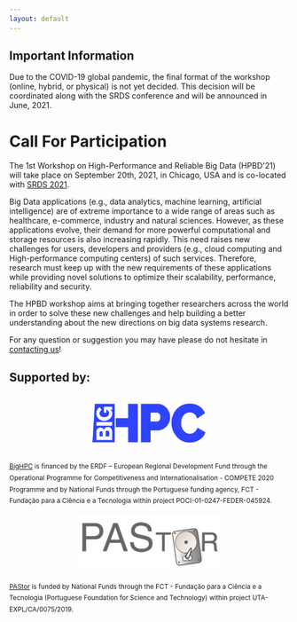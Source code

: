 ```yaml
---
layout: default
---
```


## Important Information


Due to the COVID-19 global pandemic, the final format of the workshop (online, hybrid, or physical) is not yet decided. This decision will be coordinated along with the SRDS conference and will be announced in June, 2021.

# Call For Participation

The 1st Workshop on High-Performance and Reliable Big Data (HPBD'21) will take place on September 20th, 2021, in Chicago, USA and is co-located with [SRDS 2021](https://srds-conference.org/").

Big Data applications (e.g., data analytics, machine learning, artificial intelligence) are of extreme importance to a wide range of areas such as healthcare, e-commerce, industry and natural sciences. However, as these applications evolve, their demand for more powerful computational and storage resources is also increasing rapidly. This need raises new challenges for users, developers and providers (e.g., cloud computing and High-performance computing centers) of such services. Therefore, research must keep up with the new requirements of these applications while providing novel solutions to optimize their scalability, performance, reliability and security.

The HPBD workshop aims at bringing together researchers across the world in order to solve these new challenges and help building a better understanding about the new directions on big data systems research.

For any question or suggestion you may have please do not hesitate in <a href="mailto:jtpaulo@inesctec.pt,rtevans@tacc.utexas.edu">contacting us</a>!

## Supported by:


<p style="text-align: center;">
<a href="https://bighpc.wavecom.pt"><img src="bighpc.png" alt="BigHPC" height="100"></a>
</p>

<sub>[BigHPC](https://bighpc.wavecom.pt) is financed by the ERDF – European Regional Development Fund through the Operational Programme for Competitiveness and Internationalisation - COMPETE 2020 Programme and by National Funds through the Portuguese funding agency, FCT - Fundação para a Ciência e a Tecnologia within project POCI-01-0247-FEDER-045924.<sub>


<p style="text-align: center;">
<a href="https://pastor-project.github.io"><img src="pastor.png" alt="PAStor" height="100"></a>
</p>

<sub>[PAStor](https://pastor-project.github.io) is funded by National Funds through the FCT - Fundação para a Ciência e a Tecnologia (Portuguese Foundation for Science and Technology) within project UTA-EXPL/CA/0075/2019.<sub>


